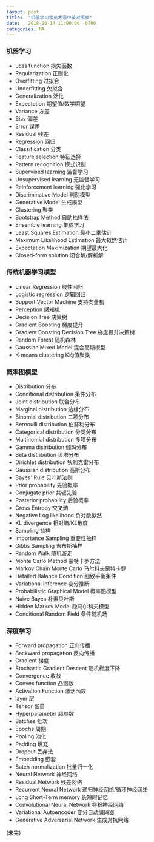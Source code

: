 ```yaml
---
layout: post
title:  "机器学习常见术语中英对照表"
date:   2018-06-14 11:00:00 -0700
categories: NA
---
```

### __机器学习__
* Loss function 损失函数
* Regularization 正则化
* Overfitting 过拟合
* Underfitting 欠拟合
* Generalization 泛化
* Expectation 期望值/数学期望
* Variance 方差
* Bias 偏差
* Error 误差
* Residual 残差
* Regression 回归
* Classification 分类 
* Feature selection 特征选择
* Pattern recognition 模式识别
* Supervised learning 监督学习
* Unsupervised learning 无监督学习
* Reinforcement learning 强化学习
* Discriminative Model 判别模型
* Generative Model 生成模型
* Clustering 聚类
* Bootstrap Method 自助抽样法
* Ensemble learning 集成学习
* Least Squares Estimation 最小二乘估计
* Maximum Likelihood Estimation 最大拟然估计
* Expectation Maximization 期望最大化
* Closed-form solution 闭合解/解析解

### __传统机器学习模型__
* Linear Regression 线性回归
* Logistic regression 逻辑回归
* Support Vector Machine 支持向量机
* Perception 感知机
* Decision Tree 决策树
* Gradient Boosting 梯度提升
* Gradient Boosting Decision Tree 梯度提升决策树
* Random Forest 随机森林
* Gaussian Mixed Model 混合高斯模型
* K-means clustering K均值聚类

### __概率图模型__
* Distribution 分布
* Conditional distribution 条件分布 
* Joint distribution 联合分布
* Marginal distribution 边缘分布
* Binomial distribution 二项分布
* Bernoulli distribution 伯努利分布
* Categorical distribution 分类分布
* Multinomial distribution 多项分布
* Gamma distribution 伽玛分布
* Beta distribution 贝塔分布
* Dirichlet distribution 狄利克雷分布
* Gaussian distribution 高斯分布
* Bayes' Rule 贝叶斯法则
* Prior probability 先验概率
* Conjugate prior 共轭先验
* Posterior probability 后验概率
* Cross Entropy 交叉熵
* Negative Log likelihood 负对数拟然
* KL divergence 相对熵/KL散度
* Sampling 抽样
* Importance Sampling 重要性抽样
* Gibbs Sampling 吉布斯抽样
* Random Walk 随机游走
* Monte Carlo Method 蒙特卡罗方法
* Markov Chain Monte Carlo 马尔科夫蒙特卡罗
* Detailed Balance Condition 细致平衡条件
* Variational inference 变分推断
* Probabilistic Graphical Model 概率图模型
* Naive Bayes 朴素贝叶斯
* Hidden Markov Model 隐马尔科夫模型
* Conditional Random Field 条件随机场

### __深度学习__
* Forward propagation 正向传播
* Backward propagation 反向传播
* Gradient 梯度
* Stochastic Gradient Descent 随机梯度下降
* Convergence 收敛
* Convex function 凸函数
* Activation Function 激活函数
* layer 层
* Tensor 张量
* Hyperparameter 超参数
* Batches 批次
* Epochs 周期
* Pooling 池化
* Padding 填充
* Dropout 丢弃法
* Embedding 嵌套
* Batch normalization 批量归一化
* Neural Network 神经网络
* Residual Network 残差网络
* Recurrent Neural Network 递归神经网络/循环神经网络
* Long Short-Term memory 长短时记忆
* Convolutional Neural Network 卷积神经网络
* Variational Autoencoder 变分自动编码器
* Generative Adversarial Network 生成对抗网络

(未完)